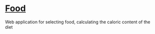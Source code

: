 # [Food](https://dropdead95.github.io/food/) 
Web application for selecting food, calculating the caloric content of the diet
